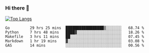 ### Hi there 👋

<!--
**3Xpl0it3r/3Xpl0it3r** is a ✨ _special_ ✨ repository because its `README.md` (this file) appears on your GitHub profile.

Here are some ideas to get you started:

- 🔭 I’m currently working on ...
- 🌱 I’m currently learning ...
- 👯 I’m looking to collaborate on ...
- 🤔 I’m looking for help with ...
- 💬 Ask me about ...
- 📫 How to reach me: ...
- 😄 Pronouns: ...
- ⚡ Fun fact: ...
-->


[![Top Langs](https://github-readme-stats.vercel.app/api/top-langs/?username=3Xpl0it3r&layout=compact)](https://github.com/3Xpl0it3r/3Xpl0it3r)

<!--START_SECTION:waka-->
```text
Go         29 hrs 25 mins  █████████████████▒░░░░░░░   68.74 % 
Python     7 hrs 48 mins   ████▓░░░░░░░░░░░░░░░░░░░░   18.26 % 
Makefile   3 hrs 11 mins   ██░░░░░░░░░░░░░░░░░░░░░░░   07.45 % 
Markdown   1 hr 19 mins    ▓░░░░░░░░░░░░░░░░░░░░░░░░   03.08 % 
GAS        14 mins         ░░░░░░░░░░░░░░░░░░░░░░░░░   00.56 % 
```
<!--END_SECTION:waka-->
